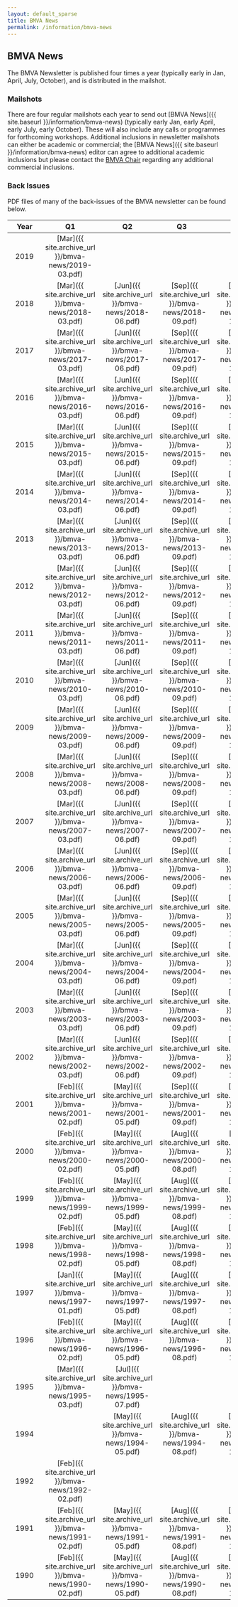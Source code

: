 ```yaml
---
layout: default_sparse
title: BMVA News
permalink: /information/bmva-news
---
```


## BMVA News

The BMVA Newsletter is published four times a year (typically early in Jan,
April, July, October), and is distributed in the mailshot.

### Mailshots

There are four regular mailshots each year to send out [BMVA News]({{ site.baseurl }}/information/bmva-news) (typically
early Jan, early April, early July, early October). These will also include
any calls or programmes for forthcoming workshops.  Additional inclusions in
newsletter mailshots can either be academic or commercial; the [BMVA News]({{ site.baseurl }}/information/bmva-news)
editor can agree to additional academic inclusions but please contact the
[BMVA Chair](mailto:chair@bmva.org) regarding any additional commercial
inclusions.

### Back Issues

PDF files of many of the back-issues of the BMVA newsletter can be found below.

<!--To submit material for the newsletter, or with its associated mailshot, see
[the mailshot](/mailshot/). -->

|&nbsp;&nbsp;&nbsp;Year&nbsp;&nbsp;&nbsp;| &nbsp;&nbsp;&nbsp;Q1&nbsp;&nbsp;&nbsp; | &nbsp;&nbsp;&nbsp;Q2&nbsp;&nbsp;&nbsp; | Q3&nbsp;&nbsp;&nbsp; | &nbsp;&nbsp;&nbsp;Q4&nbsp;&nbsp;&nbsp; |
|:-:|:-:|:-:|:-:|:-:|
| 2019 | [Mar]({{ site.archive_url }}/bmva-news/2019-03.pdf) |  |  |  |
| 2018 | [Mar]({{ site.archive_url }}/bmva-news/2018-03.pdf) | [Jun]({{ site.archive_url }}/bmva-news/2018-06.pdf) | [Sep]({{ site.archive_url }}/bmva-news/2018-09.pdf) | [Dec]({{ site.archive_url }}/bmva-news/2018-12.pdf) |
| 2017 | [Mar]({{ site.archive_url }}/bmva-news/2017-03.pdf) | [Jun]({{ site.archive_url }}/bmva-news/2017-06.pdf) | [Sep]({{ site.archive_url }}/bmva-news/2017-09.pdf) | [Dec]({{ site.archive_url }}/bmva-news/2017-12.pdf) |
| 2016 | [Mar]({{ site.archive_url }}/bmva-news/2016-03.pdf) | [Jun]({{ site.archive_url }}/bmva-news/2016-06.pdf) | [Sep]({{ site.archive_url }}/bmva-news/2016-09.pdf) | [Dec]({{ site.archive_url }}/bmva-news/2016-12.pdf) |
| 2015 | [Mar]({{ site.archive_url }}/bmva-news/2015-03.pdf) | [Jun]({{ site.archive_url }}/bmva-news/2015-06.pdf) | [Sep]({{ site.archive_url }}/bmva-news/2015-09.pdf) | [Dec]({{ site.archive_url }}/bmva-news/2015-12.pdf) |
| 2014 | [Mar]({{ site.archive_url }}/bmva-news/2014-03.pdf) | [Jun]({{ site.archive_url }}/bmva-news/2014-06.pdf) | [Sep]({{ site.archive_url }}/bmva-news/2014-09.pdf) | [Dec]({{ site.archive_url }}/bmva-news/2014-12.pdf) |
| 2013 | [Mar]({{ site.archive_url }}/bmva-news/2013-03.pdf) | [Jun]({{ site.archive_url }}/bmva-news/2013-06.pdf) | [Sep]({{ site.archive_url }}/bmva-news/2013-09.pdf) | [Dec]({{ site.archive_url }}/bmva-news/2013-12.pdf) |
| 2012 | [Mar]({{ site.archive_url }}/bmva-news/2012-03.pdf) | [Jun]({{ site.archive_url }}/bmva-news/2012-06.pdf) | [Sep]({{ site.archive_url }}/bmva-news/2012-09.pdf) | [Dec]({{ site.archive_url }}/bmva-news/2012-12.pdf) |
| 2011 | [Mar]({{ site.archive_url }}/bmva-news/2011-03.pdf) | [Jun]({{ site.archive_url }}/bmva-news/2011-06.pdf) | [Sep]({{ site.archive_url }}/bmva-news/2011-09.pdf) | [Dec]({{ site.archive_url }}/bmva-news/2011-12.pdf) |
| 2010 | [Mar]({{ site.archive_url }}/bmva-news/2010-03.pdf) | [Jun]({{ site.archive_url }}/bmva-news/2010-06.pdf) | [Sep]({{ site.archive_url }}/bmva-news/2010-09.pdf) | [Dec]({{ site.archive_url }}/bmva-news/2010-12.pdf) |
| 2009 | [Mar]({{ site.archive_url }}/bmva-news/2009-03.pdf) | [Jun]({{ site.archive_url }}/bmva-news/2009-06.pdf) | [Sep]({{ site.archive_url }}/bmva-news/2009-09.pdf) | [Dec]({{ site.archive_url }}/bmva-news/2009-12.pdf) |
| 2008 | [Mar]({{ site.archive_url }}/bmva-news/2008-03.pdf) | [Jun]({{ site.archive_url }}/bmva-news/2008-06.pdf) | [Sep]({{ site.archive_url }}/bmva-news/2008-09.pdf) | [Dec]({{ site.archive_url }}/bmva-news/2008-12.pdf) |
| 2007 | [Mar]({{ site.archive_url }}/bmva-news/2007-03.pdf) | [Jun]({{ site.archive_url }}/bmva-news/2007-06.pdf) | [Sep]({{ site.archive_url }}/bmva-news/2007-09.pdf) | [Dec]({{ site.archive_url }}/bmva-news/2007-12.pdf) |
| 2006 | [Mar]({{ site.archive_url }}/bmva-news/2006-03.pdf) | [Jun]({{ site.archive_url }}/bmva-news/2006-06.pdf) | [Sep]({{ site.archive_url }}/bmva-news/2006-09.pdf) | [Dec]({{ site.archive_url }}/bmva-news/2006-12.pdf) |
| 2005 | [Mar]({{ site.archive_url }}/bmva-news/2005-03.pdf) | [Jun]({{ site.archive_url }}/bmva-news/2005-06.pdf) | [Sep]({{ site.archive_url }}/bmva-news/2005-09.pdf) | [Dec]({{ site.archive_url }}/bmva-news/2005-12.pdf) |
| 2004 | [Mar]({{ site.archive_url }}/bmva-news/2004-03.pdf) | [Jun]({{ site.archive_url }}/bmva-news/2004-06.pdf) | [Sep]({{ site.archive_url }}/bmva-news/2004-09.pdf) | [Dec]({{ site.archive_url }}/bmva-news/2004-12.pdf) |
| 2003 | [Mar]({{ site.archive_url }}/bmva-news/2003-03.pdf) | [Jun]({{ site.archive_url }}/bmva-news/2003-06.pdf) | [Sep]({{ site.archive_url }}/bmva-news/2003-09.pdf) | [Dec]({{ site.archive_url }}/bmva-news/2003-12.pdf) |
| 2002 | [Mar]({{ site.archive_url }}/bmva-news/2002-03.pdf) | [Jun]({{ site.archive_url }}/bmva-news/2002-06.pdf) | [Sep]({{ site.archive_url }}/bmva-news/2002-09.pdf) | [Dec]({{ site.archive_url }}/bmva-news/2002-12.pdf) |
| 2001 | [Feb]({{ site.archive_url }}/bmva-news/2001-02.pdf) | [May]({{ site.archive_url }}/bmva-news/2001-05.pdf) | [Sep]({{ site.archive_url }}/bmva-news/2001-09.pdf) | [Dec]({{ site.archive_url }}/bmva-news/2001-12.pdf) |
| 2000 | [Feb]({{ site.archive_url }}/bmva-news/2000-02.pdf) | [May]({{ site.archive_url }}/bmva-news/2000-05.pdf) | [Aug]({{ site.archive_url }}/bmva-news/2000-08.pdf) | [Oct]({{ site.archive_url }}/bmva-news/2000-10.pdf) |
| 1999 | [Feb]({{ site.archive_url }}/bmva-news/1999-02.pdf) | [May]({{ site.archive_url }}/bmva-news/1999-05.pdf) | [Aug]({{ site.archive_url }}/bmva-news/1999-08.pdf) | [Nov]({{ site.archive_url }}/bmva-news/1999-11.pdf) |
| 1998 | [Feb]({{ site.archive_url }}/bmva-news/1998-02.pdf) | [May]({{ site.archive_url }}/bmva-news/1998-05.pdf) | [Aug]({{ site.archive_url }}/bmva-news/1998-08.pdf) | [Nov]({{ site.archive_url }}/bmva-news/1998-11.pdf) |
| 1997 | [Jan]({{ site.archive_url }}/bmva-news/1997-01.pdf) | [May]({{ site.archive_url }}/bmva-news/1997-05.pdf) | [Aug]({{ site.archive_url }}/bmva-news/1997-08.pdf) | [Nov]({{ site.archive_url }}/bmva-news/1997-11.pdf) |
| 1996 | [Feb]({{ site.archive_url }}/bmva-news/1996-02.pdf) | [May]({{ site.archive_url }}/bmva-news/1996-05.pdf) | [Aug]({{ site.archive_url }}/bmva-news/1996-08.pdf) | [Nov]({{ site.archive_url }}/bmva-news/1996-11.pdf) |
| 1995 | [Mar]({{ site.archive_url }}/bmva-news/1995-03.pdf) | [Jul]({{ site.archive_url }}/bmva-news/1995-07.pdf) |  |
| 1994 |                    | [May]({{ site.archive_url }}/bmva-news/1994-05.pdf) | [Aug]({{ site.archive_url }}/bmva-news/1994-08.pdf) | [Nov]({{ site.archive_url }}/bmva-news/1994-11.pdf) |
| 1992 | [Feb]({{ site.archive_url }}/bmva-news/1992-02.pdf) |  |  |  |
| 1991 | [Feb]({{ site.archive_url }}/bmva-news/1991-02.pdf) | [May]({{ site.archive_url }}/bmva-news/1991-05.pdf) | [Aug]({{ site.archive_url }}/bmva-news/1991-08.pdf) | [Nov]({{ site.archive_url }}/bmva-news/1991-11.pdf) |
| 1990 | [Feb]({{ site.archive_url }}/bmva-news/1990-02.pdf) | [May]({{ site.archive_url }}/bmva-news/1990-05.pdf) | [Aug]({{ site.archive_url }}/bmva-news/1990-08.pdf) | [Nov]({{ site.archive_url }}/bmva-news/1990-11.pdf) |



